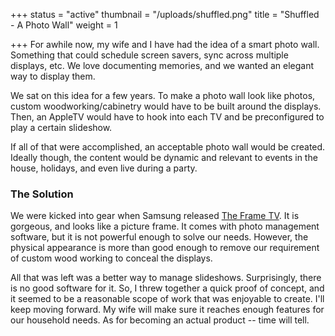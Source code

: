 +++
status = "active"
thumbnail = "/uploads/shuffled.png"
title = "Shuffled - A Photo Wall"
weight = 1

+++
For awhile now, my wife and I have had the idea of a smart photo wall. Something that could schedule screen savers, sync across multiple displays, etc. We love documenting memories, and we wanted an elegant way to display them.

<!--more-->

We sat on this idea for a few years. To make a photo wall look like photos, custom woodworking/cabinetry would have to be built around the displays. Then, an AppleTV would have to hook into each TV and be preconfigured to play a certain slideshow.

If all of that were accomplished, an acceptable photo wall would be created. Ideally though, the content would be dynamic and relevant to events in the house, holidays, and even live during a party.

### The Solution

We were kicked into gear when Samsung released [The Frame TV](https://www.samsung.com/us/explore/frame-tv/). It is gorgeous, and looks like a picture frame. It comes with photo management software, but it is not powerful enough to solve our needs. However, the physical appearance is more than good enough to remove our requirement of custom wood working to conceal the displays.

All that was left was a better way to manage slideshows. Surprisingly, there is no good software for it. So, I threw together a quick proof of concept, and it seemed to be a reasonable scope of work that was enjoyable to create. I'll keep moving forward. My wife will make sure it reaches enough features for our household needs. As for becoming an actual product -- time will tell.